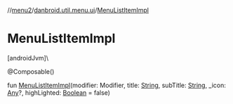 //[menu2](../../index.md)/[danbroid.util.menu.ui](index.md)/[MenuListItemImpl](-menu-list-item-impl.md)

# MenuListItemImpl

[androidJvm]\

@Composable()

fun [MenuListItemImpl](-menu-list-item-impl.md)(modifier: Modifier, title: [String](https://kotlinlang.org/api/latest/jvm/stdlib/kotlin/-string/index.html), subTitle: [String](https://kotlinlang.org/api/latest/jvm/stdlib/kotlin/-string/index.html), _icon: [Any](https://kotlinlang.org/api/latest/jvm/stdlib/kotlin/-any/index.html)?, highLighted: [Boolean](https://kotlinlang.org/api/latest/jvm/stdlib/kotlin/-boolean/index.html) = false)
